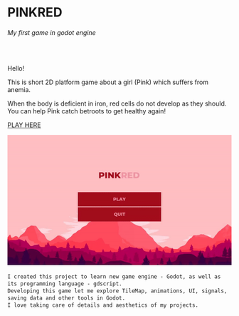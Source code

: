 # PINKRED 
###### My first game in godot engine 

<br>

Hello! 

This is short 2D platform game about a girl (Pink) which suffers from anemia.

When the body is deficient in iron, red cells do not develop as they should. You can help Pink catch betroots to get healthy again!


[PLAY HERE](https://containedx.itch.io/pinkred)


![](demo.gif)


```
I created this project to learn new game engine - Godot, as well as its programming language - gdscript. 
Developing this game let me explore TileMap, animations, UI, signals, saving data and other tools in Godot. 
I love taking care of details and aesthetics of my projects. 
```
